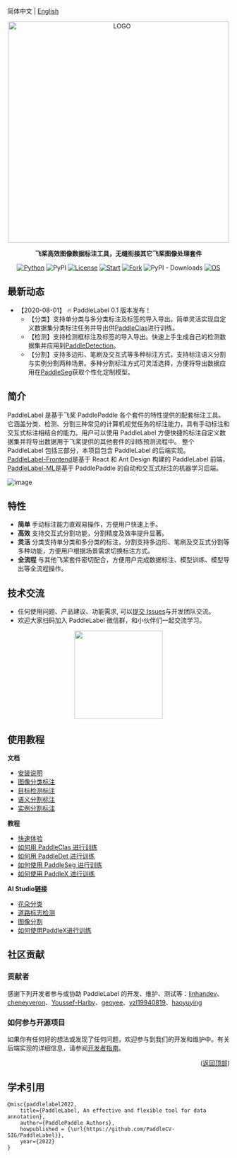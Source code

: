 简体中文 | [English](README_EN.md)

<div align="center">

<p align="center">
  <img src="https://user-images.githubusercontent.com/35907364/182084617-ea94f744-3a34-4193-98fe-5d6869a118fc.png" align="middle" alt="LOGO" width = "500" />
</p>

**飞桨高效图像数据标注工具，无缝衔接其它飞桨图像处理套件**

[![Python](https://img.shields.io/badge/python-3.9+-blue.svg)](https://www.python.org/downloads/release/python-390/) ![PyPI](https://img.shields.io/pypi/v/paddlelabel?color=blue) [![License](https://img.shields.io/badge/License-Apache_2.0-blue.svg)](LICENSE) [![Start](https://img.shields.io/github/stars/PaddleCV-SIG/PaddleLabel?color=orange)]() [![Fork](https://img.shields.io/github/forks/PaddleCV-SIG/PaddleLabel?color=orange)]() ![PyPI - Downloads](https://img.shields.io/pypi/dm/paddlelabel?color=orange) [![OS](https://img.shields.io/badge/os-linux%2C%20windows%2C%20macos-green.svg)]()

</div>

## 最新动态

- 【2020-08-01】 :fire: PaddleLabel 0.1 版本发布！
  - 【分类】支持单分类与多分类标注及标签的导入导出。简单灵活实现自定义数据集分类标注任务并导出供[PaddleClas](https://github.com/PaddlePaddle/PaddleClas)进行训练。
  - 【检测】支持检测框标注及标签的导入导出。快速上手生成自己的检测数据集并应用到[PaddleDetection](https://github.com/PaddlePaddle/PaddleDetection)。
  - 【分割】支持多边形、笔刷及交互式等多种标注方式，支持标注语义分割与实例分割两种场景。多种分割标注方式可灵活选择，方便将导出数据应用在[PaddleSeg](https://github.com/PaddlePaddle/PaddleSeg)获取个性化定制模型。

## 简介

PaddleLabel 是基于飞桨 PaddlePaddle 各个套件的特性提供的配套标注工具。它涵盖分类、检测、分割三种常见的计算机视觉任务的标注能力，具有手动标注和交互式标注相结合的能力。用户可以使用 PaddleLabel 方便快捷的标注自定义数据集并将导出数据用于飞桨提供的其他套件的训练预测流程中。
整个 PaddleLabel 包括三部分，本项目包含 PaddleLabel 的后端实现。 [PaddleLabel-Frontend](https://github.com/PaddleCV-SIG/PaddleLabel-Frontend)是基于 React 和 Ant Design 构建的 PaddleLabel 前端，[PaddleLabel-ML](https://github.com/PaddleCV-SIG/PaddleLabel-ML)是基于 PaddlePaddle 的自动和交互式标注的机器学习后端。

![image](https://user-images.githubusercontent.com/29757093/182839020-6eacfcbe-eae6-477c-bfcb-48a5ae094754.png)

## 特性

- **简单** 手动标注能力直观易操作，方便用户快速上手。
- **高效** 支持交互式分割功能，分割精度及效率提升显著。
- **灵活** 分类支持单分类和多分类的标注，分割支持多边形、笔刷及交互式分割等多种功能，方便用户根据场景需求切换标注方式。
- **全流程** 与其他飞桨套件密切配合，方便用户完成数据标注、模型训练、模型导出等全流程操作。

## 技术交流

- 任何使用问题、产品建议、功能需求, 可以[提交 Issues](https://github.com/PaddleCV-SIG/PaddleLabel/issues/new)与开发团队交流。
- 欢迎大家扫码加入 PaddleLabel 微信群，和小伙伴们一起交流学习。

<div align="center">
<img src="https://user-images.githubusercontent.com/48433081/163670184-43cfb3ae-2047-4ba3-8dae-6c02090dd177.png"  width = "200" />
</div>

## 使用教程

**文档**

* [安装说明](doc/install.md)
* [图像分类标注](doc/classification.md)
* [目标检测标注](doc/object_detection.md)
* [语义分割标注](doc/semantic_segmentation.md)
* [实例分割标注](doc/instance_segmentation.md)

**教程**

- [快速体验](doc/quick_experience.md)
- [如何用 PaddleClas 进行训练](doc/PPLabel_PaddleClas.md)
- [如何用 PaddleDet 进行训练](doc/PPLabel_PaddleDet.md)
- [如何使用 PaddleSeg 进行训练](doc/PPLabel_PaddleSeg.md)
- [如何使用 PaddleX 进行训练](doc/PPLabel_PaddleX.md)

**AI Studio链接**

- [花朵分类](https://aistudio.baidu.com/aistudio/projectdetail/4337003)
- [道路标志检测](https://aistudio.baidu.com/aistudio/projectdetail/4349280)
- [图像分割](https://aistudio.baidu.com/aistudio/projectdetail/4353528)
- [如何使用PaddleX进行训练](https://aistudio.baidu.com/aistudio/projectdetail/4383953)

## 社区贡献

### 贡献者

感谢下列开发者参与或协助 PaddleLabel 的开发、维护、测试等：[linhandev](https://github.com/linhandev)、[cheneyveron](https://github.com/cheneyveron)、[Youssef-Harby](https://github.com/Youssef-Harby)、[geoyee](https://github.com/geoyee)、[yzl19940819](https://github.com/yzl19940819)、[haoyuying](https://github.com/haoyuying)

### 如何参与开源项目

如果你有任何好的想法或发现了任何问题，欢迎参与到我们的开发和维护中。有关后端实现的详细信息，请参阅[开发者指南](doc/developers_guide.md)。

<p align="right">(<a href="#top">返回顶部</a>)</p>

<!-- quote-->

## 学术引用

```
@misc{paddlelabel2022,
    title={PaddleLabel, An effective and flexible tool for data annotation},
    author={PaddlePaddle Authors},
    howpublished = {\url{https://github.com/PaddleCV-SIG/PaddleLabel}},
    year={2022}
}
```
